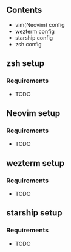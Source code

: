 ## Contents
- vim(Neovim) config
- wezterm config
- starship config
- zsh config

## zsh setup
### Requirements
- TODO

## Neovim setup
### Requirements
- TODO

## wezterm setup
### Requirements
- TODO

## starship setup
### Requirements
- TODO

